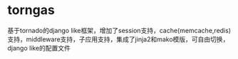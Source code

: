 torngas
=======

基于tornado的django like框架，增加了session支持，cache(memcache,redis)支持，middleware支持，子应用支持，集成了jinja2和mako模版，可自由切换，django like的配置文件

